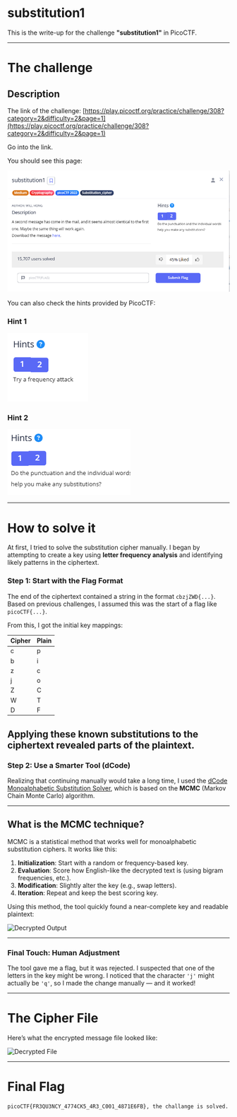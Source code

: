 # substitution1

This is the write-up for the challenge **"substitution1"** in PicoCTF.

---

# The challenge

## Description

The link of the challenge: [https://play.picoctf.org/practice/challenge/308?category=2&difficulty=2&page=1](https://play.picoctf.org/practice/challenge/308?category=2&difficulty=2&page=1)

Go into the link.

You should see this page:

![Challenge](./img/the_challenge.png)

You can also check the hints provided by PicoCTF:

### Hint 1

![Hint 1](./img/hint_1.png)

### Hint 2

![Hint 2](./img/hint_2.png)

---

# How to solve it

At first, I tried to solve the substitution cipher manually. I began by attempting to create a key using **letter frequency analysis** and identifying likely patterns in the ciphertext.

### Step 1: Start with the Flag Format

The end of the ciphertext contained a string in the format `cbzjZWD{...}`. Based on previous challenges, I assumed this was the start of a flag like `picoCTF{...}`.

From this, I got the initial key mappings:

| Cipher | Plain |
|--------|-------|
| c      | p     |
| b      | i     |
| z      | c     |
| j      | o     |
| Z      | C     |
| W      | T     |
| D      | F     |

Applying these known substitutions to the ciphertext revealed parts of the plaintext. 
---

### Step 2: Use a Smarter Tool (dCode)

Realizing that continuing manually would take a long time, I used the [dCode Monoalphabetic Substitution Solver](https://www.dcode.fr/monoalphabetic-substitution), which is based on the **MCMC** (Markov Chain Monte Carlo) algorithm.

---

## What is the MCMC technique?

MCMC is a statistical method that works well for monoalphabetic substitution ciphers. It works like this:

1. **Initialization**: Start with a random or frequency-based key.
2. **Evaluation**: Score how English-like the decrypted text is (using bigram frequencies, etc.).
3. **Modification**: Slightly alter the key (e.g., swap letters).
4. **Iteration**: Repeat and keep the best scoring key.

Using this method, the tool quickly found a near-complete key and readable plaintext:

![Decrypted Output](./img/the_decrypt.png)

---

### Final Touch: Human Adjustment

The tool gave me a flag, but it was rejected. I suspected that one of the letters in the key might be wrong. I noticed that the character `'j'` might actually be `'q'`, so I made the change manually — and it worked!

---

#  The Cipher File

Here’s what the encrypted message file looked like:

![Decrypted File](./img/the_decrypt.png)

---

#  Final Flag

```
picoCTF{FR3QU3NCY_4774CK5_4R3_C001_4871E6FB}, the challange is solved.
```

